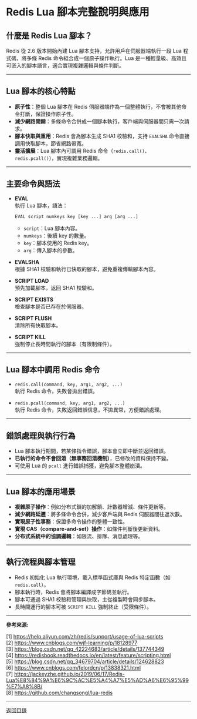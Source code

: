 # Redis Lua 腳本完整說明與應用

## 什麼是 Redis Lua 腳本？

Redis 從 2.6 版本開始內建 Lua 腳本支持，允許用戶在伺服器端執行一段 Lua 程式碼，將多條 Redis 命令組合成一個原子操作執行。Lua 是一種輕量級、高效且可嵌入的腳本語言，適合實現複雜邏輯與條件判斷。

---

## Lua 腳本的核心特點

- **原子性**：整個 Lua 腳本在 Redis 伺服器端作為一個整體執行，不會被其他命令打斷，保證操作原子性。
- **減少網路開銷**：多條命令合併成一個腳本執行，客戶端與伺服器間只需一次請求。
- **腳本快取與重用**：Redis 會為腳本生成 SHA1 校驗和，支持 `EVALSHA` 命令直接調用快取腳本，節省網路帶寬。
- **靈活擴展**：Lua 腳本內可調用 Redis 命令（`redis.call()`、`redis.pcall()`），實現複雜業務邏輯。

---

## 主要命令與語法

- **EVAL**  
  執行 Lua 腳本，語法：

  ```
  EVAL script numkeys key [key ...] arg [arg ...]
  ```

  - `script`：Lua 腳本內容。
  - `numkeys`：後續 key 的數量。
  - `key`：腳本使用的 Redis key。
  - `arg`：傳入腳本的參數。

- **EVALSHA**  
  根據 SHA1 校驗和執行已快取的腳本，避免重複傳輸腳本內容。

- **SCRIPT LOAD**  
  預先加載腳本，返回 SHA1 校驗和。

- **SCRIPT EXISTS**  
  檢查腳本是否已存在於伺服器。

- **SCRIPT FLUSH**  
  清除所有快取腳本。

- **SCRIPT KILL**  
  強制停止長時間執行的腳本（有限制條件）。

---

## Lua 腳本中調用 Redis 命令

- `redis.call(command, key, arg1, arg2, ...)`  
  執行 Redis 命令，失敗會拋出錯誤。

- `redis.pcall(command, key, arg1, arg2, ...)`  
  執行 Redis 命令，失敗返回錯誤信息，不拋異常，方便錯誤處理。

---

## 錯誤處理與執行行為

- Lua 腳本執行期間，若某條指令錯誤，腳本會立即中斷並返回錯誤。
- **已執行的命令不會回滾（無事務回滾機制）**，已修改的資料保持不變。
- 可使用 Lua 的 `pcall` 進行錯誤捕獲，避免腳本整體崩潰。

---

## Lua 腳本的應用場景

- **複雜原子操作**：例如分布式鎖的加解鎖、計數器增減、條件更新等。
- **減少網路延遲**：將多條命令合併，減少客戶端與 Redis 伺服器間往返次數。
- **實現原子性事務**：保證多命令操作的整體一致性。
- **實現 CAS（compare-and-set）操作**：如條件判斷後更新資料。
- **分布式系統中的協調邏輯**：如限流、排隊、消息處理等。

---

## 執行流程與腳本管理

- Redis 初始化 Lua 執行環境，載入標準函式庫與 Redis 特定函數（如 `redis.call`）。
- 腳本執行時，Redis 會將腳本編譯成字節碼並執行。
- 腳本可通過 SHA1 校驗和管理與快取，主從複製時會同步腳本。
- 長時間運行的腳本可被 `SCRIPT KILL` 強制終止（受限條件）。

---

**參考來源:**

[1] https://help.aliyun.com/zh/redis/support/usage-of-lua-scripts \
[2] https://www.cnblogs.com/wjf-learning/p/18128977 \
[3] https://blog.csdn.net/qq_42224683/article/details/137744349 \
[4] https://redisbook.readthedocs.io/en/latest/feature/scripting.html \
[5] https://blog.csdn.net/qq_34679704/article/details/124628823 \
[6] https://www.cnblogs.com/felordcn/p/13838321.html \
[7] https://jackeyzhe.github.io/2019/06/17/Redis-Lua%E8%84%9A%E6%9C%AC%E5%A4%A7%E5%AD%A6%E6%95%99%E7%A8%8B/ \
[8] https://github.com/changsongl/lua-redis

---

[返回目錄](./../README.md)
